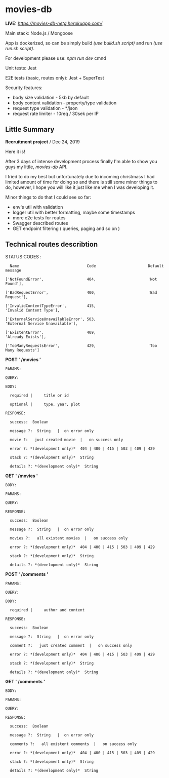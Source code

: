 # movies-db

**LIVE:** *https://movies-db-netg.herokuapp.com/*

Main stack: Node.js / Mongoose




App is dockerized, so can be simply build *(use build.sh script)* and run *(use run.sh script)*.

For development please use: *npm run dev* cmnd




Unit tests: Jest

E2E tests (basic, routes only): Jest + SuperTest



Security features:
  - body size validation - 5kb by default
  - body content validation - property/type validation
  - request type validation - */json
  - request rate limiter -  10req / 30sek per IP




## Little Summary

**Recruitment project** / Dec 24, 2019

Here it is! 

After 3 days of intense development process finally I'm able to show you guys my little, *movies-db* API.

I tried to do my best but unfortunately due to incoming christmass I had limited amount of time for doing so and there is still some minor things to do, however, I hope you will like it just like me when I was developing it. 

Minor things to do that I could see so far:
 - env's util with validation
 - logger util with better formatting, maybe some timestamps
 - more e2e tests for routes
 - Swagger described routes
 - GET endpoint filtering ( queries, paging and so on )
 
 
 ## Technical routes describtion
 
 STATUS CODES : 
 
      Name                              Code                       Default message
      
    ['NotFoundError',                   404,                       'Not Found'],
    
    ['BadRequestError',                 400,                       'Bad Request'],
    
    ['InvalidContentTypeError',         415,                       'Invalid Content Type'],
    
    ['ExternalServiceUnavailableError', 503,                       'External Service Unavailable'],
    
    ['ExistentError',                   409,                       'Already Exists'],
    
    ['TooManyRequestsError',            429,                       'Too Many Requests']
    
 
**POST   ' /movies '**
 
    PARAMS:
    
    QUERY:
    
    BODY:
    
      required |     title or id
      
      optional |     type, year, plot
      
    RESPONSE:
    
      success:  Boolean
      
      message ?:  String   |  on error only
                  
      movie ?:   just created movie  |   on success only
      
      error ?: *(development only)*  404 | 400 | 415 | 503 | 409 | 429
      
      stack ?: *(development only)*  String
      
      details ?: *(development only)*  String
      
**GET    ' /movies '**

    BODY:
    
    PARAMS: 
    
    QUERY:
    
    RESPONSE:
    
      success:  Boolean
      
      message ?:  String   |  on error only
                  
      movies ?:   all existent movies  |   on success only
      
      error ?: *(development only)*  404 | 400 | 415 | 503 | 409 | 429
      
      stack ?: *(development only)*  String
      
      details ?: *(development only)*  String
    
    

**POST   ' /comments '**
 
    PARAMS:
    
    QUERY:
 
    BODY:
    
      required |     author and content
            
    RESPONSE:
    
      success:  Boolean
      
      message ?:  String   |  on error only
                  
      comment ?:   just created comment  |   on success only
      
      error ?: *(development only)*  404 | 400 | 415 | 503 | 409 | 429
      
      stack ?: *(development only)*  String
      
      details ?: *(development only)*  String
      
      
**GET    ' /comments '**

    BODY:
    
    PARAMS: 
    
    QUERY:
    
    RESPONSE:
    
      success:  Boolean
      
      message ?:  String   |  on error only
                  
      comments ?:   all existent comments  |   on success only
      
      error ?: *(development only)*  404 | 400 | 415 | 503 | 409 | 429
      
      stack ?: *(development only)*  String
      
      details ?: *(development only)*  String
      
